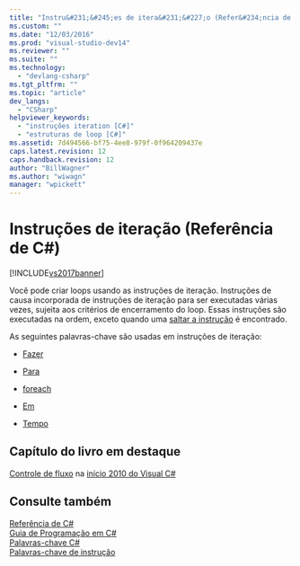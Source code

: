 ```yaml
---
title: "Instru&#231;&#245;es de itera&#231;&#227;o (Refer&#234;ncia de C#) | Microsoft Docs"
ms.custom: ""
ms.date: "12/03/2016"
ms.prod: "visual-studio-dev14"
ms.reviewer: ""
ms.suite: ""
ms.technology: 
  - "devlang-csharp"
ms.tgt_pltfrm: ""
ms.topic: "article"
dev_langs: 
  - "CSharp"
helpviewer_keywords: 
  - "instruções iteration [C#]"
  - "estruturas de loop [C#]"
ms.assetid: 7d494566-bf75-4ee8-979f-0f964209437e
caps.latest.revision: 12
caps.handback.revision: 12
author: "BillWagner"
ms.author: "wiwagn"
manager: "wpickett"
---
```

# Instru&#231;&#245;es de itera&#231;&#227;o (Refer&#234;ncia de C#)
[!INCLUDE[vs2017banner](../../../csharp/includes/vs2017banner.md)]

Você pode criar loops usando as instruções de iteração.  Instruções de causa incorporada de instruções de iteração para ser executadas várias vezes, sujeita aos critérios de encerramento do loop.  Essas instruções são executadas na ordem, exceto quando uma  [saltar a instrução](../../../csharp/language-reference/keywords/jump-statements.md) é encontrado.  
  
 As seguintes palavras\-chave são usadas em instruções de iteração:  
  
-   [Fazer](../../../csharp/language-reference/keywords/do.md)  
  
-   [Para](../../../csharp/language-reference/keywords/for.md)  
  
-   [foreach](../../../csharp/language-reference/keywords/foreach-in.md)  
  
-   [Em](../../../csharp/language-reference/keywords/foreach-in.md)  
  
-   [Tempo](../../../csharp/language-reference/keywords/while.md)  
  
## Capítulo do livro em destaque  
 [Controle de fluxo](http://go.microsoft.com/fwlink/?LinkId=221229) na [início 2010 do Visual C\#](http://go.microsoft.com/fwlink/?LinkId=221214)  
  
## Consulte também  
 [Referência de C\#](../../../csharp/language-reference/index.md)   
 [Guia de Programação em C\#](../../../csharp/programming-guide/index.md)   
 [Palavras\-chave C\#](../../../csharp/language-reference/keywords/index.md)   
 [Palavras\-chave de instrução](../../../csharp/language-reference/keywords/statement-keywords.md)
